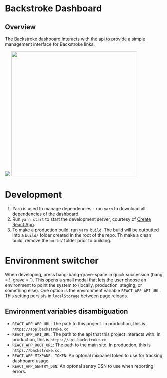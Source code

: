 # Backstroke Dashboard

## Overview
The Backstroke dashboard interacts with the api to provide a simple management interface for
Backstroke links.

<img src="http://i.imgur.com/YuK5Nd8.png" width="" />
<img src="http://i.imgur.com/GuwtFiu.png" width="400" />

# Development
1. Yarn is used to manage dependencies - run `yarn` to download all dependencies of the dashboard. 
3. Run `yarn start` to start the development server, courtesy of [Create React App](https://github.com/facebookincubator/create-react-app).
4. To make a production build, run `yarn build`. The build will be outputted into a `build/` folder
   created in the root of the repo. Th make a clean build, remove the `build/` folder prior to
   building.

# Environment switcher
When developing, press bang-bang-grave-space in quick succession (bang = !, grave = \`). This opens
a small modal that lets the user choose an environment to point the system to (locally, production,
staging, or something else). One option is the environment variable `REACT_APP_API_URL`. This
setting persists in `localStorage` between page reloads.

## Environment variables disambiguation
- `REACT_APP_APP_URL`: The path to this project. In production, this is `https://app.backstroke.co`.
- `REACT_APP_API_URL`: The path to the api that this project interacts with. In production, this is
  `https://api.backstroke.co`.
- `REACT_APP_ROOT_URL`: The path to the main site. In production, this is `https://backstroke.co`.
- `REACT_APP_MIXPANEL_TOKEN`: An optonal mixpanel token to use for tracking dashboard usage.
- `REACT_APP_SENTRY_DSN`: An optonal sentry DSN to use when reporting errors.
